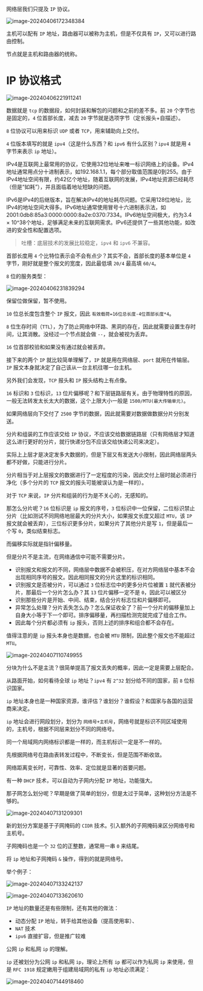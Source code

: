 网络层我们只提及 `IP` 协议。

![image-20240406172348384](./assets/image-20240406172348384.png)

主机可以配有 `IP` 地址，路由器可以被称为主机，但是不仅具有 `IP`，又可以进行路由控制。

节点就是主机和路由器的统称。

# IP 协议格式

![image-20240406221911241](./assets/image-20240406221911241.png)

数据就是 `tcp` 的数据段，如何封装和解包的问题和之前的差不多。前 `20` 个字节也是固定的，`4` 位首部长度，减去 `20` 字节就是选项字节（定长报头+自描述）。

`8` 位协议可以用来标识 `UDP` 或者 `TCP`，用来辅助向上交付。

`4` 位版本填写的就是 `ipv4`（这是什么东西？和 `ipv6` 有什么区别？`ipv4` 就是用 `4` 字节来表示 `ip` 地址）。

IPv4是互联网上最常用的协议，它使用32位地址来唯一标识网络上的设备。IPv4地址通常用点分十进制表示，如192.168.1.1，每个部分取值范围是0到255。由于IPv4地址空间有限，约42亿个地址，随着互联网的发展，IPv4地址资源已经耗尽（但是“如耗”），并且面临着地址短缺的问题。

IPv6是IPv4的后继版本，旨在解决IPv4的地址耗尽问题。它采用128位地址，比IPv4的地址空间大得多。IPv6地址通常使用冒号十六进制表示法，如2001:0db8:85a3:0000:0000:8a2e:0370:7334。IPv6地址空间极大，约为3.4 × 10^38个地址，足够满足未来的互联网需求。IPv6还提供了一些其他功能，如改进的安全性和配置选项。

>   吐槽：底层技术的发展比较稳定，`ipv4` 和 `ipv6` 不兼容。

首部长度用 `4` 个比特位表示会不会有点少？其实不会，首部长度的基本单位是 `4` 字节，刚好就是整个报文的宽度，因此最低填 `20/4` 最高填 `60/4`。

`8` 位的服务类型：

![image-20240406231839294](./assets/image-20240406231839294.png)

保留位做保留，暂不使用。

`10` 位总长度包含整个 `IP` 报文，因此 `有效载荷=16位总长度-4位首部长度*4`。

`8` 位生存时间（`TTL`），为了防止网络中环路、黑洞的存在，因此就需要设置生存时间，让其消散。没经过一个节点就会做 `--`，就会被视为丢弃。

`16` 位首部校验和如果没有通过就会被丢弃。

接下来的两个 `IP` 就比较简单理解了，`IP` 就是用在网络层、`port` 就用在传输层。`IP` 报文本身就决定了自己该从一台主机往哪一台主机。

另外我们会发现，`TCP` 报头和 `IP` 报头结构上有点像。

`16` 标识和 `3` 位标识，`13` 位片偏移呢？和下层链路层有关。由于物理特性的原因，一般无法转发太长太大的数据，这个上限大小一般是 `1500/MTU(最大传输单元)`。

如果网络层向下交付了 `2500` 字节的数据，因此就需要对数据做数据分片分别发送。

分片和组装的工作应该交给 `IP` 协议，不应该交给数据链路层（只有网络层才知道这么进行更好的分片，就行快递分包不应该交给快递公司来决定）。

实际上上层才是决定发多大数据的，但是下层又有发送大小限制，因此网络层两头都不好做，只能进行分片。

分片相当于对上层报文的数据进行了一定程度的污染，因此交付上层时就必须进行净化（多个分片的 `TCP` 报文的报头可能被误认为是一样的）。

对于 `TCP` 来说，`IP` 分片和组装的行为是不关心的，无感知的。

那怎么分片呢？`16` 位标识是 `ip` 报文的序号，`3` 位标识中一位保留，二位标识禁止分片（比如测试不同网络地层最大的分片大小，如果报文长度又超过 `MTU`，该 `IP` 报文就会被丢弃），三位标识更多分片，如果分片了其他分片是写 `1`，但是最后一个写 `0`，类似结束标志。

而偏移实际就是指针偏移量。

但是分片不是主流，在网络通信中可能不需要分片。

-   识别报文和报文的不同，网络层中数据不会被积压，在对方网络层中基本不会出现相同序号的报文。因此相同报文的分片这里的标识相同。
-   识别报文是否被分片，可以通过 `3` 位标志位中的更多分片位被置 `1` 就代表被分片，那最后一个分片怎么办？其 `13` 位片偏移一定不是 `0`，因此可以被区分
-   识别那些分片是开始、中间、结束，结合分片标志位和片偏移即可。
-   异常怎么处理？分片丢失怎么办？怎么保证收全了？前一个分片的偏移量加上自身大小等于下一个即可。排序偏移量，再扫描检测完就完成了组合工作。
-   因此每个分片都必须有 `ip` 报头，否则上述的排序和组合都不会存在。

值得注意的是 `ip` 报头本身也是数据，也会被 `MTU` 限制，因此整个报文也不能超过 `MTU`。

![image-20240407110749955](./assets/image-20240407110749955.png)

分块为什么不是主流？很简单提高了报文丢失的概率，因此一定是需要上层配合。

从路面开始，如何看待全球 `ip` 地址？`ipv4` 有 `2^32` 划分给不同的国家，前 `8` 位标识国家。

`ip` 地址本身也是一种国家资源，谁评估？谁划分？谁假设？和国家与各国的运营商来决定。

`ip` 地址会进行网段划分，划分为 `网络号+主机号`，网络号就是标识不同区域使用的，主机号，根据不同层来划分不同的网络号。

同一个局域网内网络标识都是一样的，而主机标识一定是不一样的。

先根据网络号在路由表转发过程中，不断变长，但是范围不断收敛。

网络距离变长时，可靠性、效率、定位就是显著的首要问题。

有一种 `DHCP` 技术，可以自动为子网内分配 `IP` 地址，功能强大。

那子网怎么划分呢？早期是做了简单的划分，但是太过于简单，这种划分方法是不够的。

![image-20240407131209301](./assets/image-20240407131209301.png)

新的划分方案是基于子网掩码的 `CIDR` 技术。引入额外的子网掩码来区分网络号和主机号。

子网掩码也是一个 `32` 位的正整数，通常用一串 `0` 来结尾。

将 `ip` 地址和子网掩码 `&` 操作，得到的就是网络号。

举个例子：

![image-20240407133242137](./assets/image-20240407133242137.png)

![image-20240407133620610](./assets/image-20240407133620610.png)

`IP` 地址的数量还是有些限制，还有其他的做法：

-   动态分配 `IP` 地址，转手给其他设备（提高使用率）、
-   `NAT` 技术
-   `ipv6` 直接扩容，但是推广较难

公网 `ip` 和私网 `ip` 的理解。

`ip` 还被划分为公网 `ip` 和私网 `ip`，理论上所有 `ip` 都可以作为私网 `ip` 来使用，但是 `RFC 1918` 规定嫩用于组建局域网的私有 `ip` 地址必须满足：

![image-20240407144918460](./assets/image-20240407144918460.png)


